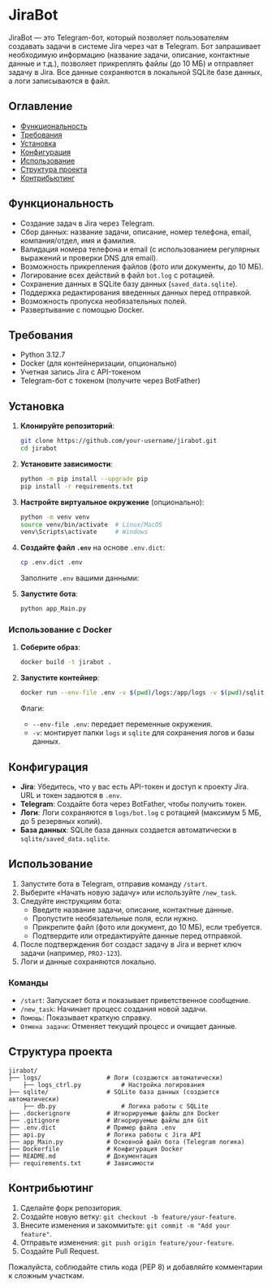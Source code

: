 # JiraBot

JiraBot — это Telegram-бот, который позволяет пользователям создавать задачи в системе Jira через чат в Telegram. Бот запрашивает необходимую информацию (название задачи, описание, контактные данные и т.д.), позволяет прикреплять файлы (до 10 МБ) и отправляет задачу в Jira. Все данные сохраняются в локальной SQLite базе данных, а логи записываются в файл.

## Оглавление
- [Функциональность](#функциональность)
- [Требования](#требования)
- [Установка](#установка)
- [Конфигурация](#конфигурация)
- [Использование](#использование)
- [Структура проекта](#структура-проекта)
- [Контрибьютинг](#контрибьютинг)

## Функциональность
- Создание задач в Jira через Telegram.
- Сбор данных: название задачи, описание, номер телефона, email, компания/отдел, имя и фамилия.
- Валидация номера телефона и email (с использованием регулярных выражений и проверки DNS для email).
- Возможность прикрепления файлов (фото или документы, до 10 МБ).
- Логирование всех действий в файл `bot.log` с ротацией.
- Сохранение данных в SQLite базу данных (`saved_data.sqlite`).
- Поддержка редактирования введенных данных перед отправкой.
- Возможность пропуска необязательных полей.
- Развертывание с помощью Docker.

## Требования
- Python 3.12.7
- Docker (для контейнеризации, опционально)
- Учетная запись Jira с API-токеном
- Telegram-бот с токеном (получите через BotFather)

## Установка

1. **Клонируйте репозиторий**:
   ```bash
   git clone https://github.com/your-username/jirabot.git
   cd jirabot
   ```

2. **Установите зависимости**:
   ```bash
   python -m pip install --upgrade pip
   pip install -r requirements.txt
   ```

3. **Настройте виртуальное окружение** (опционально):
   ```bash
   python -m venv venv
   source venv/bin/activate  # Linux/MacOS
   venv\Scripts\activate     # Windows
   ```

4. **Создайте файл `.env`** на основе `.env.dict`:
   ```bash
   cp .env.dict .env
   ```
   Заполните `.env` вашими данными:

5. **Запустите бота**:
   ```bash
   python app_Main.py
   ```

### Использование с Docker
1. **Соберите образ**:
   ```bash
   docker build -t jirabot .
   ```

2. **Запустите контейнер**:
   ```bash
   docker run --env-file .env -v $(pwd)/logs:/app/logs -v $(pwd)/sqlite:/app/sqlite jirabot
   ```

   Флаги:
   - `--env-file .env`: передает переменные окружения.
   - `-v`: монтирует папки `logs` и `sqlite` для сохранения логов и базы данных.

## Конфигурация
- **Jira**: Убедитесь, что у вас есть API-токен и доступ к проекту Jira. URL и токен задаются в `.env`.
- **Telegram**: Создайте бота через BotFather, чтобы получить токен.
- **Логи**: Логи сохраняются в `logs/bot.log` с ротацией (максимум 5 МБ, до 5 резервных копий).
- **База данных**: SQLite база данных создается автоматически в `sqlite/saved_data.sqlite`.

## Использование
1. Запустите бота в Telegram, отправив команду `/start`.
2. Выберите «Начать новую задачу» или используйте `/new_task`.
3. Следуйте инструкциям бота:
   - Введите название задачи, описание, контактные данные.
   - Пропустите необязательные поля, если нужно.
   - Прикрепите файл (фото или документ, до 10 МБ), если требуется.
   - Подтвердите или отредактируйте данные перед отправкой.
4. После подтверждения бот создаст задачу в Jira и вернет ключ задачи (например, `PROJ-123`).
5. Логи и данные сохраняются локально.

### Команды
- `/start`: Запускает бота и показывает приветственное сообщение.
- `/new_task`: Начинает процесс создания новой задачи.
- `Помощь`: Показывает краткую справку.
- `Отмена задачи`: Отменяет текущий процесс и очищает данные.

## Структура проекта
```
jirabot/
├── logs/                  # Логи (создаются автоматически)
    ├── logs_ctrl.py           # Настройка логирования
├── sqlite/                # SQLite база данных (создается автоматически)
    ├── db.py                  # Логика работы с SQLite
├── .dockerignore          # Игнорируемые файлы для Docker
├── .gitignore             # Игнорируемые файлы для Git
├── .env.dict              # Пример файла .env
├── api.py                 # Логика работы с Jira API
├── app_Main.py            # Основной файл бота (Telegram логика)
├── Dockerfile             # Конфигурация Docker
├── README.md              # Документация
├── requirements.txt       # Зависимости
```

## Контрибьютинг
1. Сделайте форк репозитория.
2. Создайте новую ветку: `git checkout -b feature/your-feature`.
3. Внесите изменения и закоммитьте: `git commit -m "Add your feature"`.
4. Отправьте изменения: `git push origin feature/your-feature`.
5. Создайте Pull Request.

Пожалуйста, соблюдайте стиль кода (PEP 8) и добавляйте комментарии к сложным участкам.

